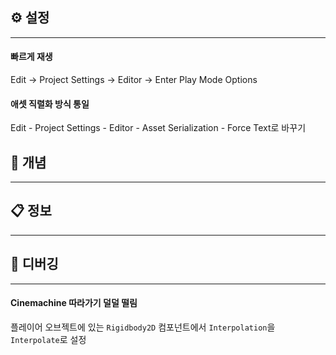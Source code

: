 ## ⚙️ 설정
---

#### 빠르게 재생
Edit → Project Settings → Editor → Enter Play Mode Options

#### 애셋 직렬화 방식 통일
Edit - Project Settings - Editor - Asset Serialization - Force Text로 바꾸기





## 💾 개념
---






## 📋 정보
---





## 🦫 디버깅
---

#### Cinemachine 따라가기 덜덜 떨림
플레이어 오브젝트에 있는 `Rigidbody2D` 컴포넌트에서 
`Interpolation`을 `Interpolate`로 설정



